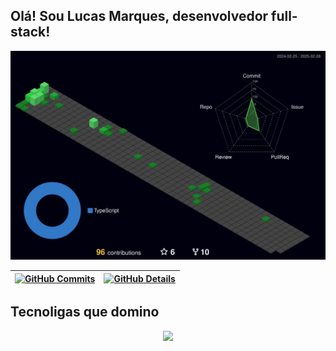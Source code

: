 ## Olá! Sou Lucas Marques, desenvolvedor  full-stack!

![Status](./profile-3d-contrib/profile-night-green.svg)
  

  
 | [![GitHub Commits](http://github-profile-summary-cards.vercel.app/api/cards/productive-time?username=codedbylucas&theme=dracula&utcOffset=-3)](https://github.com/vn7n24fzkq/github-profile-summary-cards) | [![GitHub Details](http://github-profile-summary-cards.vercel.app/api/cards/profile-details?username=codedbylucas&theme=dracula)](https://github.com/vn7n24fzkq/github-profile-summary-cards) |  
 | ----------- | ----------- |

## Tecnoligas que domino

<p align="center">
  <a href="https://skillicons.dev">
    <img src="https://skillicons.dev/icons?i=js,ts,nodejs,jest,express,nestjs,prisma,sequelize,mongodb,postgres,git,postman,heroku,netlify,vercel,docker,react,html,css,sass,figma" />
  </a>
</p>
  
